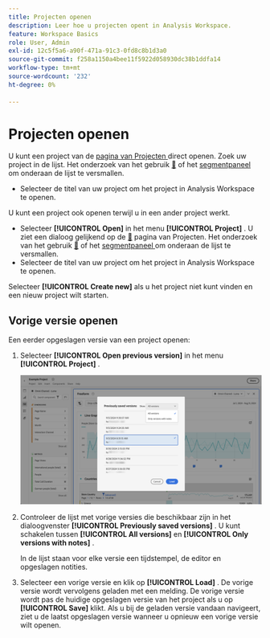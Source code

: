 ```yaml
---
title: Projecten openen
description: Leer hoe u projecten opent in Analysis Workspace.
feature: Workspace Basics
role: User, Admin
exl-id: 12c5f5a6-a90f-471a-91c3-0fd8c8b1d3a0
source-git-commit: f258a1150a4bee11f5922d058930dc38b1ddfa14
workflow-type: tm+mt
source-wordcount: '232'
ht-degree: 0%

---
```


# Projecten openen

U kunt een project van de [ pagina van Projecten ](/help/analyze/analysis-workspace/build-workspace-project/freeform-overview.md) direct openen. Zoek uw project in de lijst. Het onderzoek van het gebruik [&#128279;](/help/analyze/analysis-workspace/build-workspace-project/freeform-overview.md#search) of het [ segmentpaneel ](/help/analyze/analysis-workspace/build-workspace-project/freeform-overview.md#segment-panel) om onderaan de lijst te versmallen.

* Selecteer de titel van uw project om het project in Analysis Workspace te openen.

U kunt een project ook openen terwijl u in een ander project werkt.

* Selecteer **[!UICONTROL Open]** in het menu **[!UICONTROL Project]** . U ziet een dialoog gelijkend op de [&#128279;](/help/analyze/analysis-workspace/build-workspace-project/freeform-overview.md) pagina van Projecten.  Het onderzoek van het gebruik [&#128279;](/help/analyze/analysis-workspace/build-workspace-project/freeform-overview.md#search) of het [ segmentpaneel ](/help/analyze/analysis-workspace/build-workspace-project/freeform-overview.md#segment-panel) om onderaan de lijst te versmallen.
* Selecteer de titel van uw project om het project in Analysis Workspace te openen.

Selecteer **[!UICONTROL Create new]** als u het project niet kunt vinden en een nieuw project wilt starten.

## Vorige versie openen

Een eerder opgeslagen versie van een project openen:

1. Selecteer **[!UICONTROL Open previous version]** in het menu **[!UICONTROL Project]** .

   ![ de eerder opgeslagen lijst van projectversies en de opties om Alle versies of slechts versies met nota&#39;s te tonen.](assets/open-previously-saved.png)

1. Controleer de lijst met vorige versies die beschikbaar zijn in het dialoogvenster **[!UICONTROL Previously saved versions]** . U kunt schakelen tussen **[!UICONTROL All versions]** en **[!UICONTROL Only versions with notes]** .

   In de lijst staan voor elke versie een tijdstempel, de editor en opgeslagen notities.


1. Selecteer een vorige versie en klik op **[!UICONTROL Load]** .
De vorige versie wordt vervolgens geladen met een melding. De vorige versie wordt pas de huidige opgeslagen versie van het project als u op **[!UICONTROL Save]** klikt. Als u bij de geladen versie vandaan navigeert, ziet u de laatst opgeslagen versie wanneer u opnieuw een vorige versie wilt openen.


<!-- 
## Incompatible data view

When you open a project, you might see an **[!UICONTROL Incompatible data view]** warning dialog. This dialog explains that certain components within the project are not enabled in the selected data view for one of the panels in the project. 

![Incompatible](assets/incompatible-data-view.png)

To fix this warning, you can:

* **[!UICONTROL Change the data view]**. Select a proper data view from **[!UICONTROL Change data view:]** ![Data](/help/assets/icons/Data.svg). If the selected data view is valid, your project opens in Analysis Workspace.
* **[!UICONTROL Return to landing page]**. Your selected project is not opened and you can select another project.
* **[!UICONTROL Continue anyway]**. Your project opens in Analysis Workspace, but shows errors in some of the visualization and the incompatible data views have an alert ![Alert](/help/assets/icons/Alert.svg) before the name of the data view.


-->
